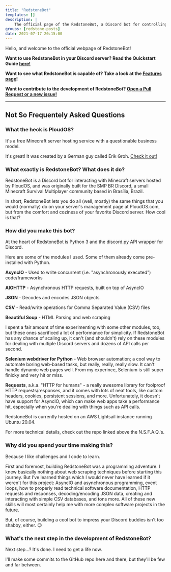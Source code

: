 ```yaml
---
title: "RedstoneBot"
templates: []
description: |
    The official page of the RedstoneBot, a Discord bot for controlling Minecraft servers hosted by PloudOS.
groups: [redstone-posts]
date: 2021-07-17 20:15:00
--- 
```


Hello, and welcome to the official webpage of RedstoneBot! 

**Want to use RedstoneBot in your Discord server? Read the Quickstart Guide [here!](/redstone-quickstart)**

**Want to see what RedstoneBot is capable of? Take a look at the [Features page](/redstone-features)!**

**Want to contribute to the development of RedstoneBot? [Open a Pull Request or a new issue!](https://github.com/ChromeUniverse/RedstoneBot)**

---

## Not So Frequentely Asked Questions

### What the heck is PloudOS?

It's a free Minecraft server hosting service with a questionable business model.

It's great! It was created by a German guy called Erik Groh. [Check it out!](https://ploudos.com/)

### What exactly is RedstoneBot? What does it do?

RedstoneBot is a Discord bot for interacting with Minecraft servers hosted by PloudOS, and was originally built for the SMP BR Discord, a small Minecraft Survival Multiplayer community based in Brasília, Brazil.

In short, RedstoneBot lets you do all (well, mostly) the same things that you would (normally) do on your server's management page at PloudOS.com, but from the comfort and coziness of your favorite Discord server. How cool is that?

### How did you make this bot?

At the heart of RedstoneBot is Python 3 and the discord.py API wrapper for Discord.

Here are some of the modules I used. Some of them already come pre-installed with Python.

**AsyncIO** - Used to write concurrent (i.e. "asynchronously executed") code/frameworks

**AIOHTTP** - Asynchronous HTTP requests, built on top of AsyncIO

**JSON** - Decodes and encodes JSON objects

**CSV** - Read/write operations for Comma Separated Value (CSV) files

**Beautiful Soup** - HTML Parsing and web scraping

I spent a fair amount of time experimenting with some other modules, too, but these ones sacrificed a lot of performance for simplicity. If RedstoneBot has any chance of scaling up, it can't (and shouldn't) rely on these modules for dealing with multiple Discord servers and dozens of API calls per second.

**Selenium webdriver for Python** - Web browser automation; a cool way to automate boring web-based tasks, but really, really, really slow. It can't handle dynamic web pages well. From my experince, Selenium is still super finicky and very hit or miss.

**Requests**, a.k.a. "HTTP for humans" -  a really awesome library for foolproof HTTP requests/responses, and it comes with lots of neat tools, like custom headers, cookies, persistent sessions, and more. Unfortunately, it doesn't have support for AsyncIO, which can make web apps take a performance hit, especially when you're dealing with things such as API calls.

RedstoneBot is currently hosted on an AWS Lightsail instance running Ubuntu 20.04.

For more technical details, check out the repo linked above the N.S.F.A.Q.'s.

### Why did you spend your time making this?

Because I like challenges and I code to learn.

First and foremost, building RedstoneBot was a programming adventure. I knew basically nothing about web scraping techniques before starting this journey. But I've learned things which I would never have learned if it weren't for this project: AsyncIO and asynchronous programming, event loops, how to properly read technical software documentation, HTTP requests and responses, decoding/encoding JSON data, creating and interacting with simple CSV databases, and tons more. All of these new skills will most certainly help me with more complex software projects in the future.

But, of course, building a cool bot to impress your Discord buddies isn't too shabby, either. 😉

### What's the next step in the development of RedstoneBot?

Next step...? It's done. I need to get a life now.

I'll make some commits to the GitHub repo here and there, but they'll be few and far between.